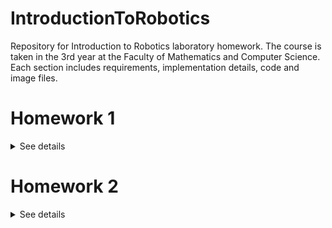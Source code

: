 # IntroductionToRobotics
Repository for Introduction to Robotics laboratory homework. The course is taken in the 3rd year at the Faculty of Mathematics and Computer Science. Each section includes requirements, implementation details, code and image files.


# Homework 1


<details>
<summary>See details</summary>
<br>
  
## Requirements
Control an RGB led using 3 potentiometers, each of them manipulating one of the RGB colors' brightness

## Components
- RGB LED
- 3 potentiometers
- resistors
- wires

## Setup

<img src = "https://github.com/Madalina-Nicolescu/IntroductionToRobotics/blob/main/analogRGB/setup.jpeg" width = "500" height= "500">
<img src = "https://github.com/Madalina-Nicolescu/IntroductionToRobotics/blob/main/analogRGB/setup1.jpeg" width = "500" height= "500">

## Video
You can find a demo at: https://youtu.be/p0GPexGWI7E

</details>

# Homework 2

<details>
<summary>See details</summary>
<br>
  
## Requirements
Building  the  traffic  lights  for  a  crosswalk using 2 LEDs to represent the traffic lights for people (red and green) and 3 LEDs to represent the traffic lights for cars (red, yellow and green). The traffic lights simulator will start once the button is pressed, following these states:
 - State 1: (default, reinstated after state 4 ends):  green light for cars, red  light  for  people,  no  sounds.  Duration:  indefinite,  changed  bypressing the button.
 - State 2: (initiated by counting down 10 seconds after a button press): the  light  should  be  yellow  for  cars,  red  for  people  and  no  sounds. Duration:  3 seconds.
 - State 3: (iniated after state 2 ends): red for cars, green for people and a beeping sound from the buzzer at a constant interval.  Duration: 10 seconds.
 - State 4: (initiated after state 3 ends):  red for cars, blinking green for people and a beeping sound from the buzzer,  at a constant interval,  faster than the beeping in state 3.  Duration: 5 seconds.
  
Pressing the button in any other state than state 1 will have no effect.
  
  
## Components
- 5 leds
- 1 button
- 1 buzzer
- wires
- resistors

## Setup

<img src = "https://github.com/Madalina-Nicolescu/IntroductionToRobotics/blob/main/CrosswalkSimulator/setup.jpeg" width = "500" height= "500">
<img src = "https://github.com/Madalina-Nicolescu/IntroductionToRobotics/blob/main/CrosswalkSimulator/setup1.jpeg" width = "500" height= "500">

## Video
You can find a demo at: https://youtu.be/3DVMIWi4b4I

</details>
